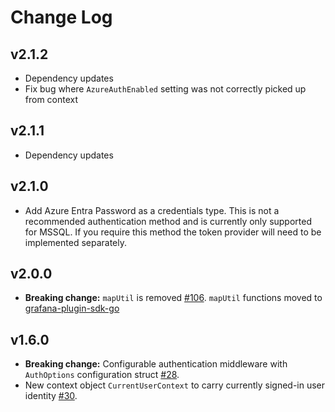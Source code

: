 # Change Log

## v2.1.2

- Dependency updates
- Fix bug where `AzureAuthEnabled` setting was not correctly picked up from context

## v2.1.1

- Dependency updates

## v2.1.0

- Add Azure Entra Password as a credentials type. This is not a recommended authentication method and is currently only supported for MSSQL. If you require this method the token provider will need to be implemented separately.

## v2.0.0

- **Breaking change:** `mapUtil` is removed [#106](https://github.com/grafana/grafana-azure-sdk-go/pull/106). `mapUtil` functions moved to 
  [grafana-plugin-sdk-go](https://github.com/grafana/grafana-plugin-sdk-go/tree/main/data/utils/maputil)

## v1.6.0

- **Breaking change:** Configurable authentication middleware with `AuthOptions` configuration struct [#28](https://github.com/grafana/grafana-azure-sdk-go/pull/28).
- New context object `CurrentUserContext` to carry currently signed-in user identity [#30](https://github.com/grafana/grafana-azure-sdk-go/pull/30).
